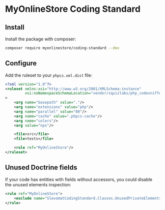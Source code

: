 # MyOnlineStore Coding Standard

## Install
Install the package with composer:
```bash
composer require myonlinestore/coding-standard --dev
```

## Configure
Add the ruleset to your `phpcs.xml.dist` file:
```xml
<?xml version="1.0"?>
<ruleset xmlns:xsi="http://www.w3.org/2001/XMLSchema-instance"
         xsi:noNamespaceSchemaLocation="vendor/squizlabs/php_codesniffer/phpcs.xsd"
>
    <arg name="basepath" value="."/>
    <arg name="extensions" value="php"/>
    <arg name="parallel" value="80"/>
    <arg name="cache" value=".phpcs-cache"/>
    <arg name="colors"/>
    <arg value="nps"/>

    <file>src</file>
    <file>tests</file>

    <rule ref="MyOnlineStore"/>
</ruleset>

```

## Unused Doctrine fields
If your code has entities with fields without accessors, you could disable the
unused elements inspection:
```xml
<rule ref="MyOnlineStore">
    <exclude name="SlevomatCodingStandard.Classes.UnusedPrivateElements"/>
</rule>
```
